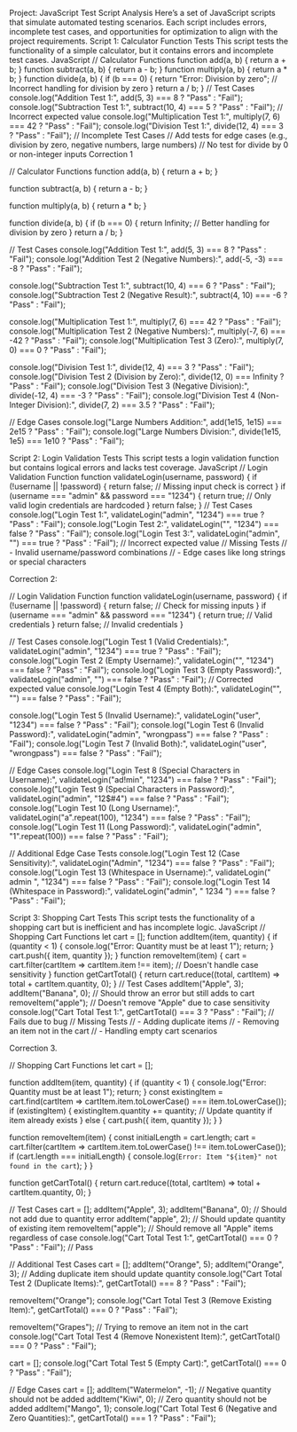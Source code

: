Project: JavaScript Test Script Analysis 
Here’s a set of JavaScript scripts that simulate automated testing scenarios. Each script includes errors, incomplete test cases, and opportunities for optimization to align with the project requirements. 
Script 1: Calculator Function Tests 
This script tests the functionality of a simple calculator, but it contains errors and incomplete test cases. 
JavaScript 
// Calculator Functions 
function add(a, b) { 
return a + b; 
} 
function subtract(a, b) { 
return a - b; 
} 
function multiply(a, b) { 
return a * b; 
} 
function divide(a, b) { 
if (b === 0) { 
return "Error: Division by zero"; // Incorrect handling for division by zero 
} 
return a / b; 
} 
// Test Cases 
console.log("Addition Test 1:", add(5, 3) === 8 ? "Pass" : "Fail"); console.log("Subtraction Test 1:", subtract(10, 4) === 5 ? "Pass" : "Fail"); // Incorrect expected value 
console.log("Multiplication Test 1:", multiply(7, 6) === 42 ? "Pass" : "Fail"); console.log("Division Test 1:", divide(12, 4) === 3 ? "Pass" : "Fail"); 
// Incomplete Test Cases 
// Add tests for edge cases (e.g., division by zero, negative numbers, large numbers) 
// No test for divide by 0 or non-integer inputs
Correction 1


// Calculator Functions
function add(a, b) {
  return a + b;
}

function subtract(a, b) {
  return a - b;
}

function multiply(a, b) {
  return a * b;
}

function divide(a, b) {
  if (b === 0) {
    return Infinity; // Better handling for division by zero
  }
  return a / b;
}

// Test Cases
console.log("Addition Test 1:", add(5, 3) === 8 ? "Pass" : "Fail");
console.log("Addition Test 2 (Negative Numbers):", add(-5, -3) === -8 ? "Pass" : "Fail");

console.log("Subtraction Test 1:", subtract(10, 4) === 6 ? "Pass" : "Fail");
console.log("Subtraction Test 2 (Negative Result):", subtract(4, 10) === -6 ? "Pass" : "Fail");

console.log("Multiplication Test 1:", multiply(7, 6) === 42 ? "Pass" : "Fail");
console.log("Multiplication Test 2 (Negative Numbers):", multiply(-7, 6) === -42 ? "Pass" : "Fail");
console.log("Multiplication Test 3 (Zero):", multiply(7, 0) === 0 ? "Pass" : "Fail");

console.log("Division Test 1:", divide(12, 4) === 3 ? "Pass" : "Fail");
console.log("Division Test 2 (Division by Zero):", divide(12, 0) === Infinity ? "Pass" : "Fail");
console.log("Division Test 3 (Negative Division):", divide(-12, 4) === -3 ? "Pass" : "Fail");
console.log("Division Test 4 (Non-Integer Division):", divide(7, 2) === 3.5 ? "Pass" : "Fail");

// Edge Cases
console.log("Large Numbers Addition:", add(1e15, 1e15) === 2e15 ? "Pass" : "Fail");
console.log("Large Numbers Division:", divide(1e15, 1e5) === 1e10 ? "Pass" : "Fail");

Script 2: Login Validation Tests 
This script tests a login validation function but contains logical errors and lacks test coverage. 
JavaScript 
// Login Validation Function 
function validateLogin(username, password) { 
if (!username || !password) { 
return false; // Missing input check is correct 
} 
if (username === "admin" && password === "1234") { 
return true; // Only valid login credentials are hardcoded 
} 
return false; 
} 
// Test Cases 
console.log("Login Test 1:", validateLogin("admin", "1234") === true ? "Pass" : "Fail"); 
console.log("Login Test 2:", validateLogin("", "1234") === false ? "Pass" : "Fail"); 
console.log("Login Test 3:", validateLogin("admin", "") === true ? "Pass" : "Fail"); // Incorrect expected value 
// Missing Tests 
// - Invalid username/password combinations 
// - Edge cases like long strings or special characters

Correction 2:

// Login Validation Function
function validateLogin(username, password) {
  if (!username || !password) {
    return false; // Check for missing inputs
  }
  if (username === "admin" && password === "1234") {
    return true; // Valid credentials
  }
  return false; // Invalid credentials
}

// Test Cases
console.log("Login Test 1 (Valid Credentials):", validateLogin("admin", "1234") === true ? "Pass" : "Fail");
console.log("Login Test 2 (Empty Username):", validateLogin("", "1234") === false ? "Pass" : "Fail");
console.log("Login Test 3 (Empty Password):", validateLogin("admin", "") === false ? "Pass" : "Fail"); // Corrected expected value
console.log("Login Test 4 (Empty Both):", validateLogin("", "") === false ? "Pass" : "Fail");

console.log("Login Test 5 (Invalid Username):", validateLogin("user", "1234") === false ? "Pass" : "Fail");
console.log("Login Test 6 (Invalid Password):", validateLogin("admin", "wrongpass") === false ? "Pass" : "Fail");
console.log("Login Test 7 (Invalid Both):", validateLogin("user", "wrongpass") === false ? "Pass" : "Fail");

// Edge Cases
console.log("Login Test 8 (Special Characters in Username):", validateLogin("ad!min", "1234") === false ? "Pass" : "Fail");
console.log("Login Test 9 (Special Characters in Password):", validateLogin("admin", "12$#4") === false ? "Pass" : "Fail");
console.log("Login Test 10 (Long Username):", validateLogin("a".repeat(100), "1234") === false ? "Pass" : "Fail");
console.log("Login Test 11 (Long Password):", validateLogin("admin", "1".repeat(100)) === false ? "Pass" : "Fail");

// Additional Edge Case Tests
console.log("Login Test 12 (Case Sensitivity):", validateLogin("Admin", "1234") === false ? "Pass" : "Fail");
console.log("Login Test 13 (Whitespace in Username):", validateLogin(" admin ", "1234") === false ? "Pass" : "Fail");
console.log("Login Test 14 (Whitespace in Password):", validateLogin("admin", " 1234 ") === false ? "Pass" : "Fail");




Script 3: Shopping Cart Tests 
This script tests the functionality of a shopping cart but is inefficient and has incomplete logic. 
JavaScript 
// Shopping Cart Functions 
let cart = []; 
function addItem(item, quantity) { 
if (quantity < 1) { 
console.log("Error: Quantity must be at least 1"); 
return; 
} 
cart.push({ item, quantity }); 
} 
function removeItem(item) { 
cart = cart.filter(cartItem => cartItem.item !== item); // Doesn't handle case sensitivity 
} 
function getCartTotal() { 
return cart.reduce((total, cartItem) => total + cartItem.quantity, 0); } 
// Test Cases 
addItem("Apple", 3); 
addItem("Banana", 0); // Should throw an error but still adds to cart removeItem("apple"); // Doesn't remove "Apple" due to case sensitivity 
console.log("Cart Total Test 1:", getCartTotal() === 3 ? "Pass" : "Fail"); // Fails due to bug 
// Missing Tests 
// - Adding duplicate items 
// - Removing an item not in the cart 
// - Handling empty cart scenarios

Correction 3. 

// Shopping Cart Functions
let cart = [];

function addItem(item, quantity) {
  if (quantity < 1) {
    console.log("Error: Quantity must be at least 1");
    return;
  }
  const existingItem = cart.find(cartItem => cartItem.item.toLowerCase() === item.toLowerCase());
  if (existingItem) {
    existingItem.quantity += quantity; // Update quantity if item already exists
  } else {
    cart.push({ item, quantity });
  }
}

function removeItem(item) {
  const initialLength = cart.length;
  cart = cart.filter(cartItem => cartItem.item.toLowerCase() !== item.toLowerCase());
  if (cart.length === initialLength) {
    console.log(`Error: Item "${item}" not found in the cart`);
  }
}

function getCartTotal() {
  return cart.reduce((total, cartItem) => total + cartItem.quantity, 0);
}

// Test Cases
cart = [];
addItem("Apple", 3);
addItem("Banana", 0); // Should not add due to quantity error
addItem("apple", 2); // Should update quantity of existing item
removeItem("apple"); // Should remove all "Apple" items regardless of case
console.log("Cart Total Test 1:", getCartTotal() === 0 ? "Pass" : "Fail"); // Pass

// Additional Test Cases
cart = [];
addItem("Orange", 5);
addItem("Orange", 3); // Adding duplicate item should update quantity
console.log("Cart Total Test 2 (Duplicate Items):", getCartTotal() === 8 ? "Pass" : "Fail");

removeItem("Orange");
console.log("Cart Total Test 3 (Remove Existing Item):", getCartTotal() === 0 ? "Pass" : "Fail");

removeItem("Grapes"); // Trying to remove an item not in the cart
console.log("Cart Total Test 4 (Remove Nonexistent Item):", getCartTotal() === 0 ? "Pass" : "Fail");

cart = [];
console.log("Cart Total Test 5 (Empty Cart):", getCartTotal() === 0 ? "Pass" : "Fail");

// Edge Cases
cart = [];
addItem("Watermelon", -1); // Negative quantity should not be added
addItem("Kiwi", 0); // Zero quantity should not be added
addItem("Mango", 1);
console.log("Cart Total Test 6 (Negative and Zero Quantities):", getCartTotal() === 1 ? "Pass" : "Fail");
